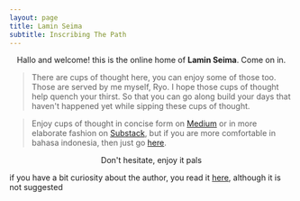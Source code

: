 ```yaml
---
layout: page
title: Lamin Seima
subtitle: Inscribing The Path
---
```

<p style="text-align: center;">Hallo and welcome! this is the online home of <b>Lamin Seima</b>. Come on in.</p>

> There are cups of thought here, you can enjoy some of those too. Those are served by me myself, Ryo.
> I hope those cups of thought help quench your thirst.
> So that you can go along build your days that haven't happened yet while sipping these cups of thought. 

> Enjoy cups of thought in concise form on [Medium](https://medium.com/@laminseima) 
> or in more elaborate fashion on [Substack](https://laminseima.substack.com), 
> but if you are more comfortable in bahasa indonesia, then just go [here](https://laminseima.github.io/about/).

<p style="text-align: center;">Don't hesitate, enjoy it pals</p>

if you have a bit curiosity about the author, 
you read it [here](https://laminseima.github.io/about/), although it is not suggested
